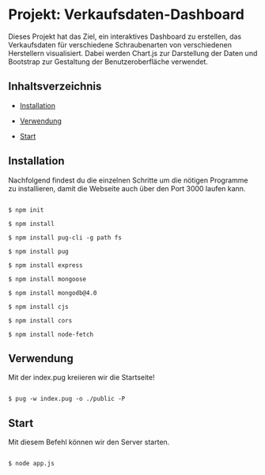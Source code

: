 # Projekt: Verkaufsdaten-Dashboard

Dieses Projekt hat das Ziel, ein interaktives Dashboard zu erstellen, das Verkaufsdaten für verschiedene Schraubenarten von verschiedenen Herstellern visualisiert. Dabei werden Chart.js zur Darstellung der Daten und Bootstrap zur Gestaltung der Benutzeroberfläche verwendet.




## Inhaltsverzeichnis


- [Installation](#installation)

- [Verwendung](#verwendung)

- [Start](#start)


## Installation


Nachfolgend findest du die einzelnen Schritte um die nötigen Programme zu installieren, damit die Webseite auch über den Port 3000 laufen kann.


```shell

$ npm init

$ npm install

$ npm install pug-cli -g path fs

$ npm install pug

$ npm install express

$ npm install mongoose

$ npm install mongodb@4.0

$ npm install cjs 

$ npm install cors

$ npm install node-fetch
```

## Verwendung

Mit der index.pug kreiieren wir die Startseite!


```shell

$ pug -w index.pug -o ./public -P

```

## Start

Mit diesem Befehl können wir den Server starten.

```shell

$ node app.js

```